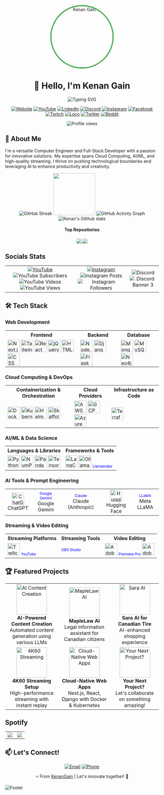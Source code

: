 <div align="center">
  <img src="https://github.com/KenanGain/KenanGain/blob/main/Screenshot_20230128-144804490-01.jpeg" alt="Kenan Gain" width="200" height="200" style="border-radius:50%; object-fit: cover; border: 4px solid #4CAF50;">
</div>

<h1 align="center">👋 Hello, I'm Kenan Gain</h1>

<p align="center">
  <img src="https://readme-typing-svg.herokuapp.com?font=Fira+Code&pause=1000&color=2196F3&center=true&vCenter=true&width=435&lines=Computer+Engineer;Full-Stack+Developer;Cloud+Engineer;AI+Engineer;YouTuber;Streamer;Editor;" alt="Typing SVG" />
</p>

<p align="center">
  <a href="https://www.kenangain.com/"><img src="https://img.shields.io/badge/Website-kenangain.com-1abc9c?style=for-the-badge&logo=google-chrome" alt="Website"></a>
  <a href="https://www.youtube.com/@KnightGamer87"><img src="https://img.shields.io/badge/YouTube-KnightGamer87-ff0000?style=for-the-badge&logo=youtube" alt="YouTube"></a>
  <a href="https://www.linkedin.com/in/kenan-gain-33048518a/"><img src="https://img.shields.io/badge/LinkedIn-Kenan%20Gain-0077b5?style=for-the-badge&logo=linkedin" alt="LinkedIn"></a>
  <a href="https://discord.gg/7uSszWu"><img src="https://img.shields.io/badge/Discord-Join%20Server-7289da?style=for-the-badge&logo=discord" alt="Discord"></a>
  <a href="https://instagram.com/knightgamer87/?hl=en"><img src="https://img.shields.io/badge/Instagram-knightgamer87-e4405f?style=for-the-badge&logo=instagram" alt="Instagram"></a>
  <a href="https://facebook.com/kenan.gain"><img src="https://img.shields.io/badge/Facebook-Kenan%20Gain-1877f2?style=for-the-badge&logo=facebook" alt="Facebook"></a>
  <a href="https://twitch.tv/knightgamer2910"><img src="https://img.shields.io/badge/Twitch-knightgamer2910-9146ff?style=for-the-badge&logo=twitch" alt="Twitch"></a>
  <a href="https://loco.gg/streamers/IGK07LN6IY"><img src="https://img.shields.io/badge/Loco-KnightGamer87-ff5c5c?style=for-the-badge&logo=loco" alt="Loco"></a>
  <a href="https://twitter.com/gain_kenan"><img src="https://img.shields.io/badge/Twitter-gain_kenan-1da1f2?style=for-the-badge&logo=twitter" alt="Twitter"></a>
  <a href="https://www.reddit.com/user/Automated_Artistry"><img src="https://img.shields.io/badge/Reddit-Automated_Artistry-ff4500?style=for-the-badge&logo=reddit" alt="Reddit"></a>
</p>



<p align="center">
  <img src="https://komarev.com/ghpvc/?username=KenanGain&color=blueviolet&style=flat-square&label=Profile+Views" alt="Profile views">
</p>

## 🚀 About Me

I'm a versatile Computer Engineer and Full-Stack Developer with a passion for innovative solutions. My expertise spans Cloud Computing, AI/ML, and high-quality streaming. I thrive on pushing technological boundaries and leveraging AI to enhance productivity and creativity.

<div align="center">
<img src="https://streak-stats.demolab.com?user=KenanGain&theme=highcontrast&hide_border=true&border_radius=15&date_format=j%20M%5B%20Y%5D&card_width=535" alt="GitHub Streak" />

<img height="137px" src="https://github-readme-stats.vercel.app/api/top-langs/?username=KenanGain&hide=html&hide_title=true&hide_border=true&layout=compact&langs_count=6&theme=vision-friendly-dark" />

 <img src="https://github-readme-activity-graph.vercel.app/graph?username=KenanGain&custom_title=Kenan's%20GitHub%20Activity%20Graph&hide_border=true&border_radius=15&bg_color=000000&color=FFD700&line=1E90FF&point=1E90FF&area_color=000000&title_color=FFD700&area=true" alt="GitHub Activity Graph" />

<img src="https://github-readme-stats.vercel.app/api?username=KenanGain&hide_border=true&border_radius=15&show_icons=true&theme=vision-friendly-dark" alt="Kenan's GitHub stats">

#### Top Repositories

<a href="https://github.com/KenanGain/weather-app-3d">
  <img align="center" src="https://github-readme-stats.vercel.app/api/pin/?username=KenanGain&repo=weather-app-3d&theme=highcontrast&hide_border=true&border_radius=15" />
</a>
<a href="https://github.com/KenanGain/moviedjangoai">
  <img align="center" src="https://github-readme-stats.vercel.app/api/pin/?username=KenanGain&repo=moviedjangoai&theme=highcontrast&hide_border=true&border_radius=15" />
</a>
</div>

## Socials Stats

<div align="center">
  <table style="border: none;">
    <tr>
      <td align="center" style="border: none;">
        <a href="https://www.youtube.com/c/knightgamer87"><img src="https://img.icons8.com/color/48/000000/youtube-play.png" alt="YouTube"/></a>
        <div>
          <img src="https://img.shields.io/badge/YouTube-1.43K%20subscribers-ff0000?style=flat-square&logo=youtube" alt="YouTube Subscribers">
          <img src="https://img.shields.io/badge/YouTube-1,274%20videos-ff0000?style=flat-square&logo=youtube" alt="YouTube Videos">
          <img src="https://img.shields.io/badge/YouTube-3,31,838%20views-ff0000?style=flat-square&logo=youtube" alt="YouTube Views">
        </div>
      </td>
      <td align="center" style="border: none;">
        <a href="https://www.instagram.com/knightgamer87/"><img src="https://img.icons8.com/fluent/48/000000/instagram-new.png" alt="Instagram"/></a>
        <div>
          <img src="https://img.shields.io/badge/Instagram-382%20posts-e4405f?style=flat-square&logo=instagram" alt="Instagram Posts">
          <img src="https://img.shields.io/badge/Instagram-228%20followers-e4405f?style=flat-square&logo=instagram" alt="Instagram Followers">
        </div>
      </td>
      <td align="center" style="border: none;">
        <img src="https://img.icons8.com/color/48/000000/discord-logo.png" alt="Discord"/>
        <div>
          <img src="https://discord.com/api/guilds/532904444912861194/widget.png?style=banner3" alt="Discord Banner 3"/>
        </div>
      </td>
    </tr>
  </table>
</div>



## 🛠️ Tech Stack

### Web Development

<table>
  <tr>
    <th>Frontend</th>
    <th>Backend</th>
    <th>Database</th>
  </tr>
  <tr>
    <td>
      <img src="https://cdn.worldvectorlogo.com/logos/next-js.svg" width="40" height="40" alt="Next.js"/>
      <img src="https://cdn.worldvectorlogo.com/logos/tailwindcss.svg" width="40" height="40" alt="Tailwind CSS"/>
      <img src="https://cdn.worldvectorlogo.com/logos/react-2.svg" width="40" height="40" alt="React"/>
      <img src="https://cdn.worldvectorlogo.com/logos/jquery-4.svg" width="40" height="40" alt="jQuery"/>
      <img src="https://cdn.worldvectorlogo.com/logos/html-1.svg" width="40" height="40" alt="HTML"/>
      <img src="https://cdn.worldvectorlogo.com/logos/css-3.svg" width="40" height="40" alt="CSS"/>
    </td>
    <td>
      <img src="https://cdn.worldvectorlogo.com/logos/nodejs-icon.svg" width="40" height="40" alt="Node.js"/>
      <img src="https://cdn.worldvectorlogo.com/logos/django.svg" width="40" height="40" alt="Django"/>
      <img src="https://cdn.worldvectorlogo.com/logos/flask.svg" width="40" height="40" alt="Flask"/>
    </td>
    <td>
      <img src="https://cdn.worldvectorlogo.com/logos/mongodb-icon-1.svg" width="40" height="40" alt="MongoDB"/>
      <img src="https://cdn.worldvectorlogo.com/logos/mysql-6.svg" width="40" height="40" alt="MySQL"/>
      <img src="https://dist.neo4j.com/wp-content/uploads/20210423072157/neo4j-logo-2020-1.svg" width="40" height="40" alt="Neo4j"/>
    </td>
  </tr>
</table>

### Cloud Computing & DevOps

<table>
  <tr>
    <th>Containerization & Orchestration</th>
    <th>Cloud Providers</th>
    <th>Infrastructure as Code</th>
  </tr>
  <tr>
    <td>
      <img src="https://cdn.worldvectorlogo.com/logos/docker.svg" width="40" height="40" alt="Docker"/>
      <img src="https://cdn.worldvectorlogo.com/logos/kubernetes.svg" width="40" height="40" alt="Kubernetes"/>
      <img src="https://helm.sh/img/helm.svg" width="40" height="40" alt="Helm"/>
      <img src="https://skaffold.dev/images/skaffold-logo-white.png" width="40" height="40" alt="Skaffold"/>
    </td>
    <td>
      <img src="https://cdn.worldvectorlogo.com/logos/aws-2.svg" width="40" height="40" alt="AWS"/>
      <img src="https://cdn.worldvectorlogo.com/logos/google-cloud-1.svg" width="40" height="40" alt="GCP"/>
      <img src="https://cdn.worldvectorlogo.com/logos/azure-1.svg" width="40" height="40" alt="Azure"/>
    </td>
    <td>
      <img src="https://cdn.worldvectorlogo.com/logos/terraform-enterprise.svg" width="40" height="40" alt="Terraform"/>
    </td>
  </tr>
</table>

### AI/ML & Data Science

<table>
  <tr>
    <th>Languages & Libraries</th>
    <th>Frameworks & Tools</th>
  </tr>
  <tr>
    <td>
      <img src="https://cdn.worldvectorlogo.com/logos/python-5.svg" width="40" height="40" alt="Python"/>
      <img src="https://cdn.worldvectorlogo.com/logos/numpy-1.svg" width="40" height="40" alt="NumPy"/>
      <img src="https://cdn.worldvectorlogo.com/logos/pandas-1.svg" width="40" height="40" alt="Pandas"/>
      <img src="https://cdn.worldvectorlogo.com/logos/tensorflow-2.svg" width="40" height="40" alt="TensorFlow"/>
    </td>
    <td>
      <img src="https://raw.githubusercontent.com/hwchase17/langchain/master/.github/logo.svg" width="40" height="40" alt="LangChain"/>
      <img src="https://ollama.ai/public/ollama.png" width="40" height="40" alt="Ollama"/>
      <span style="color: blue; font-size: 12px;">LlamaIndex</span>
    </td>
  </tr>
</table>

### AI Tools & Prompt Engineering

<table>
  <tr>
    <td align="center"><img src="https://upload.wikimedia.org/wikipedia/commons/0/04/ChatGPT_logo.svg" width="40" height="40" alt="ChatGPT"/><br>ChatGPT</td>
    <td align="center"><span style="color: blue; font-size: 12px;">Google Gemini</span><br>Google Gemini</td>
    <td align="center"><span style="color: blue; font-size: 12px;">Claude</span><br>Claude (Anthropic)</td>
    <td align="center"><img src="https://huggingface.co/front/assets/huggingface_logo-noborder.svg" width="40" height="40" alt="Hugging Face"/><br>Hugging Face</td>
    <td align="center"><span style="color: blue; font-size: 12px;">LLaMA</span><br>Meta LLaMA</td>
  </tr>
</table>

### Streaming & Video Editing

<table>
  <tr>
    <th>Streaming Platforms</th>
    <th>Streaming Tools</th>
    <th>Video Editing</th>
  </tr>
  <tr>
    <td>
      <img src="https://cdn.worldvectorlogo.com/logos/twitch-logo-2019.svg" width="40" height="40" alt="Twitch"/>
      <span style="color: blue; font-size: 12px;">YouTube</span>
    </td>
    <td>
      <span style="color: blue; font-size: 12px;">OBS Studio</span>
    </td>
    <td>
      <img src="https://cdn.worldvectorlogo.com/logos/adobe-photoshop-2.svg" width="40" height="40" alt="Adobe Photoshop"/>
      <span style="color: blue; font-size: 12px;">Premiere Pro</span>
      <img src="https://cdn.worldvectorlogo.com/logos/after-effects-1.svg" width="40" height="40" alt="Adobe After Effects"/>
    </td>
  </tr>
</table>

## 🏆 Featured Projects

<table align="center">
  <tr>
    <td align="center">
      <img src="https://via.placeholder.com/150" width="100" height="100" alt="AI Content Creation"/>
      <br>
      <strong>AI-Powered Content Creation</strong>
      <br>
      Automated content generation using various LLMs
    </td>
    <td align="center">
      <img src="https://via.placeholder.com/150" width="100" height="100" alt="MapleLaw AI"/>
      <br>
      <strong>MapleLaw AI</strong>
      <br>
      Legal information assistant for Canadian citizens
    </td>
    <td align="center">
      <img src="https://via.placeholder.com/150" width="100" height="100" alt="Sara AI"/>
      <br>
      <strong>Sara AI for Canadian Tire</strong>
      <br>
      AI-enhanced shopping experience
    </td>
  </tr>
  <tr>
    <td align="center">
      <img src="https://via.placeholder.com/150" width="100" height="100" alt="4K60 Streaming"/>
      <br>
      <strong>4K60 Streaming Setup</strong>
      <br>
      High-performance streaming with instant replay
    </td>
    <td align="center">
      <img src="https://via.placeholder.com/150" width="100" height="100" alt="Cloud-Native Web Apps"/>
      <br>
      <strong>Cloud-Native Web Apps</strong>
      <br>
      Next.js, React, Django with Docker & Kubernetes
    </td>
    <td align="center">
      <img src="https://via.placeholder.com/150" width="100" height="100" alt="Your Next Project?"/>
      <br>
      <strong>Your Next Project?</strong>
      <br>
      Let's collaborate on something amazing!
    </td>
  </tr>
</table>

## Spotify

<table>
  <tr>
    <td>
      <img src="https://spotify-recently-played-readme.vercel.app/api?user=31hah4yq6es2tjearprp6ir2bmhi&count=5">
    </td>
    <td>
      <img src="https://spotify-github-profile.kittinanx.com/api/view.svg?uid=31hah4yq6es2tjearprp6ir2bmhi&cover_image=true&theme=default&show_offline=true&background_color=121212&interchange=true&bar_color=53b14f&bar_color_cover=true">
    </td>
  </tr>
</table>


## 📫 Let's Connect!

<p align="center">
  <a href="mailto:kenangain2910@gmail.com"><img src="https://img.shields.io/badge/Email-kenangain2910%40gmail.com-D14836?style=for-the-badge&logo=gmail&logoColor=white" alt="Email"></a>
  <a href="tel:+14374364786"><img src="https://img.shields.io/badge/Phone-%2B1%20(437--436--4786)-25D366?style=for-the-badge&logo=whatsapp&logoColor=white" alt="Phone"></a>
</p>

<div align="center">
  
⭐️ From [KenanGain](https://github.com/KenanGain) | Let's innovate together! 🚀

</div>

![Footer](https://capsule-render.vercel.app/api?type=waving&color=gradient&height=110&section=footer)

